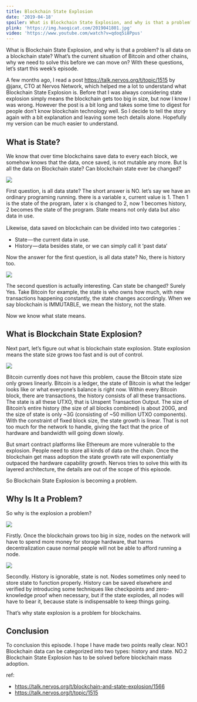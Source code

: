 ```yaml
---
title: Blockchain State Explosion
date: '2019-04-18'
spoiler: What is Blockchain State Explosion, and why is that a problem? Is all data on a blockchain state? What’s the current situation of Bitcoin and other chains, why we need to solve this before we can move on? 
plink: 'https://img.haoqicat.com/2019041801.jpg'
video: 'https://www.youtube.com/watch?v=qdoq5i8Ppus'
---
```


[](/yes/)
What is Blockchain State Explosion, and why is that a problem? Is all data on a blockchain state? What’s the current situation of Bitcoin and other chains, why we need to solve this before we can move on? With these questions, let’s start this week’s episode.

A few months ago, I read a post https://talk.nervos.org/t/topic/1515 by @janx, CTO at Nervos Network, which helped me a lot to understand what Blockchain State Explosion is. Before that I was always considering state explosion simply means the blockchain gets too big in size, but now I know I was wrong. However the post is a bit long and takes some time to digest for people don’t know blockchain technology well. So I decide to tell the story again with a bit explanation and leaving some tech details alone. Hopefully my version can be much easier to understand.

## What is State?
We know that over time blockchains save data to every each block, we somehow knows that the data, once saved, is not mutable any more. But Is all the data on Blockchain state? Can blockchain state ever be changed?

![](https://img.haoqicat.com/2019041802.jpg)

First question, is all data state? The short answer is NO. let’s say we have an ordinary programing running. there is a variable x, current value is 1. Then 1 is the state of the program, later x is changed to 2, now 1 becomes history, 2 becomes the state of the program. State means not only data but also data in use. 

Likewise, data saved on blockchain can be divided into two categories：

- State — the current data in use.
- History — data besides state, or we can simply call it ‘past data’

Now the answer for the first question, is all data state? No, there is history too.

![](https://img.haoqicat.com/2019041803.jpg)

The second question is actually interesting. Can state be changed? Surely Yes. Take Bitcoin for example, the state is who owns how much, with new transactions happening constantly, the state changes accordingly. When we say blockchain is IMMUTABLE, we mean the history, not the state.

Now we know what state means.

## What is Blockchain State Explosion?
Next part, let’s figure out what is blockchain state explosion. State explosion means the state size grows too fast and is out of control.


![](https://img.haoqicat.com/2019041804.jpg)


Bitcoin currently does not have this problem, cause the Bitcoin state size only grows linearly. Bitcoin is a ledger, the state of Bitcoin is what the ledger looks like or what everyone’s balance is right now. Within every Bitcoin block, there are transactions, the history consists of all these transactions. The state is all these UTXO, that is Unspent Transaction Output. The size of Bitcoin’s entire history (the size of all blocks combined) is about 200G, and the size of state is only ~3G (consisting of ~50 million UTXO components). With the constraint of fixed block size, the state growth is linear. That is not too much for the network to handle, giving the fact that the price of hardware and bandwidth will going down slowly.



But smart contract platforms like Ethereum are more vulnerable to the explosion. People need to store all kinds of data on the chain. Once the blockchain get mass adoption the state growth rate will exponentially outpaced the hardware capability growth. Nervos tries to solve this with its layered architecture, the details are out of the scope of this episode.

So Blockchain State Explosion is becoming a problem.

## Why Is It a Problem?

So why is the explosion a problem?

![](https://img.haoqicat.com/2019041805.jpg)

Firstly. Once the blockchain grows too big in size, nodes on the network will have to spend more money for storage hardware, that harms decentralization cause normal people will not be able to afford running a node.

![](https://img.haoqicat.com/2019041806.jpg)

Secondly. History is ignorable, state is not. Nodes sometimes only need to store state to function properly. History can be saved elsewhere and verified by introducing some techniques like checkpoints and zero-knowledge proof when necessary, but if the state explodes, all nodes will have to bear it, because state is indispensable to keep things going.

That’s why state explosion is a problem for blockchains.

## Conclusion
To conclusion this episode. I hope I have made two points really clear. NO.1 Blockchain data can be categorized into two types: history and state. NO.2 Blockchain State Explosion has to be solved before blockchain mass adoption.

ref:

- https://talk.nervos.org/t/blockchain-and-state-explosion/1566
- https://talk.nervos.org/t/topic/1515
